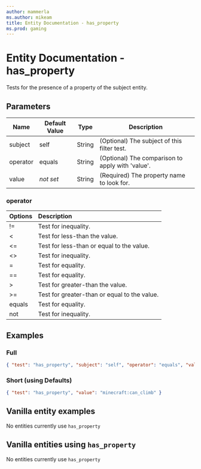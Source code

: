 ```yaml
---
author: mammerla
ms.author: mikeam
title: Entity Documentation - has_property
ms.prod: gaming
---
```


# Entity Documentation - has_property

Tests for the presence of a property of the subject entity.

## Parameters

|Name |Default Value  |Type  |Description  |
|---------|---------|---------|---------|
| subject| self|String| (Optional) The subject of this filter test.|
| operator|equals |String | (Optional) The comparison to apply with 'value'.|
| value|*not set* |String | (Required) The property name to look for. |


### operator

| Options| Description |
|:-----------|:-----------|
| !=| Test for inequality. |
| <| Test for less-than the value. |
| <=| Test for less-than or equal to the value. |
| <>| Test for inequality. |
| =| Test for equality. |
| ==| Test for equality. |
| >| Test for greater-than the value. |
| >=| Test for greater-than or equal to the value. |
| equals| Test for equality. |
| not| Test for inequality. |

## Examples

### Full

```json
{ "test": "has_property", "subject": "self", "operator": "equals", "value": "minecraft:can_climb" }
```

### Short (using Defaults)

```json
{ "test": "has_property", "value": "minecraft:can_climb" }
```

## Vanilla entity examples

No entities currently use `has_property`

## Vanilla entities using `has_property`

No entities currently use `has_property`
